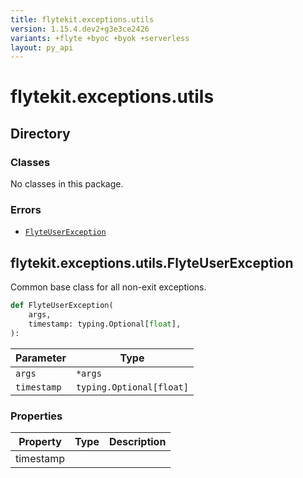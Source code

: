 ```yaml
---
title: flytekit.exceptions.utils
version: 1.15.4.dev2+g3e3ce2426
variants: +flyte +byoc +byok +serverless
layout: py_api
---
```


# flytekit.exceptions.utils

## Directory

### Classes

No classes in this package.

### Errors

* [`FlyteUserException`](.././flytekit.exceptions.utils#flytekitexceptionsutilsflyteuserexception)

## flytekit.exceptions.utils.FlyteUserException

Common base class for all non-exit exceptions.


```python
def FlyteUserException(
    args,
    timestamp: typing.Optional[float],
):
```
| Parameter | Type |
|-|-|
| `args` | ``*args`` |
| `timestamp` | `typing.Optional[float]` |

### Properties

| Property | Type | Description |
|-|-|-|
| timestamp |  |  |

